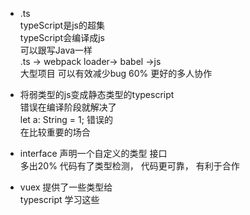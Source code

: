 - .ts            
typeScript是js的超集              
typeScript会编译成js               
可以跟写Java一样                
.ts -> webpack loader-> babel ->js                    
大型项目   可以有效减少bug 60%  更好的多人协作                 

- 将弱类型的js变成静态类型的typescript             
错误在编译阶段就解决了           
let a: String = 1;  错误的               
在比较重要的场合                      
- interface 声明一个自定义的类型  接口            
多出20% 代码有了类型检测， 代码更可靠， 有利于合作
- vuex 提供了一些类型给              
typescript 学习这些
